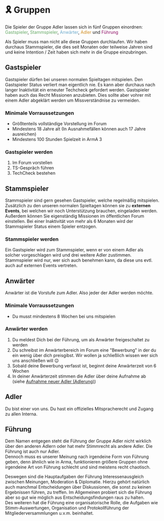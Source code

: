 # 🎗️ Gruppen

Die Spieler der Gruppe Adler lassen sich in fünf Gruppen einordnen: <span style="color: #66AA66">Gastspieler</span>, <span style="color: #66AA66">Stammspieler</span>, <span style="color: #6CAACC">Anwärter</span>, <span style="color: #D18D1F">Adler</span> und <span style="color: #8F1167">Führung</span>

Als Spieler muss man nicht alle diese Gruppen durchlaufen. Wir haben durchaus Stammspieler, die dies seit Monaten oder teilweise Jahren sind und keine Intention / Zeit haben sich mehr in die Gruppe einzubringen. 

## Gastspieler

Gastspieler dürfen bei unseren normalen Spieltagen mitspielen. Den Gastspieler Status verliert man eigentlich nie. Es kann aber durchaus nach langer Inaktivität ein erneuter Techcheck gefordert werden. Gastspieler haben auch das Recht Missionen anzubieten. Dies sollte aber vohrer mit einem Adler abgeklärt werden um Missverständnise zu vermeiden.

### Minimale Vorraussetzungen
* Größtenteils vollständige Vorstellung im Forum
* Mindestens 18 Jahre alt (In Ausnahmefällen können auch 17 Jahre ausreichen)
* Mindestens 100 Stunden Spielzeit in ArmA 3

### Gastspieler werden
1. Im Forum vorstellen
2. TS-Gespräch führen
3. TechCheck bestehen

## Stammspieler

Stammspieler sind gern gesehen Gastspieler, welche regelmäßig mitspielen. Zusätzlich zu den unseren normalen Spieltagen können sie zu **externen Events**, bei welchen wir noch Unterstützung brauchen, eingeladen werden. Außerdem können Sie eigenständig Missionen im öffentlichen Forum einstellen. 
Bei einer Inaktivität von mehr als 6 Monaten wird der Stammspieler Status einem Spieler entzogen.

### Stammspieler werden
Ein Gastspieler wird zum Stammspieler, wenn er von einem Adler als solcher vorgeschlagen wird und drei weitere Adler zustimmen.  
Stammspieler wird nur, wer sich auch benehmen kann, da diese uns evtl. auch auf externen Events vertreten. 

## Anwärter
Anwärter ist die Vorstufe zum Adler. Also jeder der Adler werden möchte.

### Minimale Vorraussetzungen
* Du musst mindestens 8 Wochen bei uns mitspielen

### Anwärter werden  
1. Du meldest Dich bei der Führung, um als Anwärter freigeschaltet zu werden
2. Du schreibst im Anwärterbereich im Forum eine "Bewerbung" in der du ein wenig über dich preisgibst. Wir wollen ja schließlich wissen wer sich uns anschließen will 😉
3. Sobald deine Bewerbung verfasst ist, beginnt deine Anwärterzeit von 6 Wochen
4. In deiner Anwärterzeit stimmen die Adler über deine Aufnahme ab (siehe [Aufnahme neuer Adler (Adlerung)](adlerung.html))


## Adler

Du bist einer von uns. Du hast ein offizielles Mitspracherecht und Zugang zu allen Interna.

## Führung
Dem Namen entgegen steht die Führung der Gruppe Adler nicht wirklich über den anderen Adlern oder hat mehr Stimmrecht als andere Adler. Die Führung ist auch nur Adler.  
Dennoch muss es unserer Meinung nach irgendeine Form von Führung geben, denn ähnlich wie in Arma, funktionieren größere Gruppen ohne irgendeine Art von Führung schlecht und sind meistens recht chaotisch. 

Deswegen sind die Hauptaufgaben der Führung Interessenausgleich zwischen Meinungen, Moderation & Diplomatie. Hierzu gehört natürlich auch manchmal Entscheidungen über Diskussionen, die sonst zu keinen Ergebnissen führen, zu treffen. Im Allgemeinen probiert sich die Führung aber so gut wie möglich aus Entscheidungsfindungen raus zu halten.   
Des weiteren hat die Führung eine organisatorische Rolle, die Aufgaben wie Stimm-Auswertungen, Organisation und Protokollführung der Mitgliederversammlungen u.v.m. beinhaltet. 
